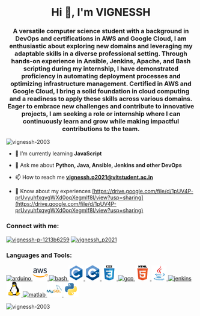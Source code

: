 <h1 align="center">Hi 👋, I'm VIGNESSH</h1>
<h3 align="center">A versatile computer science student with a background in DevOps and certifications in AWS and Google Cloud, I am enthusiastic about exploring new domains and leveraging my adaptable skills in a diverse professional setting. Through hands-on experience in Ansible, Jenkins, Apache, and Bash scripting during my internship, I have demonstrated proficiency in automating deployment processes and optimizing infrastructure management. Certified in AWS and Google Cloud, I bring a solid foundation in cloud computing and a readiness to apply these skills across various domains. Eager to embrace new challenges and contribute to innovative projects, I am seeking a role or internship where I can continuously learn and grow while making impactful contributions to the team.</h3>

<p align="left"> <img src="https://komarev.com/ghpvc/?username=vignessh-2003&label=Profile%20views&color=0e75b6&style=flat" alt="vignessh-2003" /> </p>

- 🌱 I’m currently learning **JavaScript**

- 💬 Ask me about **Python, Java, Ansible, Jenkins and other DevOps**

- 📫 How to reach me **vignessh.p2021@vitstudent.ac.in**
- 📄 Know about my experiences [https://drive.google.com/file/d/1pUV4P-prUvyuhfxqvgWXd0oqXegmlf8I/view?usp=sharing](https://drive.google.com/file/d/1pUV4P-prUvyuhfxqvgWXd0oqXegmlf8I/view?usp=sharing)

<h3 align="left">Connect with me:</h3>
<p align="left">
<a href="https://linkedin.com/in/vignessh-p-1213b6259" target="blank"><img align="center" src="https://raw.githubusercontent.com/rahuldkjain/github-profile-readme-generator/master/src/images/icons/Social/linked-in-alt.svg" alt="vignessh-p-1213b6259" height="30" width="40" /></a>
<a href="https://www.hackerrank.com/vignessh_p2021" target="blank"><img align="center" src="https://raw.githubusercontent.com/rahuldkjain/github-profile-readme-generator/master/src/images/icons/Social/hackerrank.svg" alt="vignessh_p2021" height="30" width="40" /></a>
</p>

<h3 align="left">Languages and Tools:</h3>
<p align="left"> <a href="https://www.arduino.cc/" target="_blank" rel="noreferrer"> <img src="https://cdn.worldvectorlogo.com/logos/arduino-1.svg" alt="arduino" width="40" height="40"/> </a> <a href="https://aws.amazon.com" target="_blank" rel="noreferrer"> <img src="https://raw.githubusercontent.com/devicons/devicon/master/icons/amazonwebservices/amazonwebservices-original-wordmark.svg" alt="aws" width="40" height="40"/> </a> <a href="https://www.gnu.org/software/bash/" target="_blank" rel="noreferrer"> <img src="https://www.vectorlogo.zone/logos/gnu_bash/gnu_bash-icon.svg" alt="bash" width="40" height="40"/> </a> <a href="https://www.cprogramming.com/" target="_blank" rel="noreferrer"> <img src="https://raw.githubusercontent.com/devicons/devicon/master/icons/c/c-original.svg" alt="c" width="40" height="40"/> </a> <a href="https://www.w3schools.com/cpp/" target="_blank" rel="noreferrer"> <img src="https://raw.githubusercontent.com/devicons/devicon/master/icons/cplusplus/cplusplus-original.svg" alt="cplusplus" width="40" height="40"/> </a> <a href="https://www.w3schools.com/css/" target="_blank" rel="noreferrer"> <img src="https://raw.githubusercontent.com/devicons/devicon/master/icons/css3/css3-original-wordmark.svg" alt="css3" width="40" height="40"/> </a> <a href="https://cloud.google.com" target="_blank" rel="noreferrer"> <img src="https://www.vectorlogo.zone/logos/google_cloud/google_cloud-icon.svg" alt="gcp" width="40" height="40"/> </a> <a href="https://www.w3.org/html/" target="_blank" rel="noreferrer"> <img src="https://raw.githubusercontent.com/devicons/devicon/master/icons/html5/html5-original-wordmark.svg" alt="html5" width="40" height="40"/> </a> <a href="https://www.java.com" target="_blank" rel="noreferrer"> <img src="https://raw.githubusercontent.com/devicons/devicon/master/icons/java/java-original.svg" alt="java" width="40" height="40"/> </a> <a href="https://www.jenkins.io" target="_blank" rel="noreferrer"> <img src="https://www.vectorlogo.zone/logos/jenkins/jenkins-icon.svg" alt="jenkins" width="40" height="40"/> </a> <a href="https://www.linux.org/" target="_blank" rel="noreferrer"> <img src="https://raw.githubusercontent.com/devicons/devicon/master/icons/linux/linux-original.svg" alt="linux" width="40" height="40"/> </a> <a href="https://www.mathworks.com/" target="_blank" rel="noreferrer"> <img src="https://upload.wikimedia.org/wikipedia/commons/2/21/Matlab_Logo.png" alt="matlab" width="40" height="40"/> </a> <a href="https://www.mysql.com/" target="_blank" rel="noreferrer"> <img src="https://raw.githubusercontent.com/devicons/devicon/master/icons/mysql/mysql-original-wordmark.svg" alt="mysql" width="40" height="40"/> </a> <a href="https://www.python.org" target="_blank" rel="noreferrer"> <img src="https://raw.githubusercontent.com/devicons/devicon/master/icons/python/python-original.svg" alt="python" width="40" height="40"/> </a> </p>

<p><img align="center" src="https://github-readme-stats.vercel.app/api/top-langs?username=vignessh-2003&show_icons=true&locale=en&layout=compact" alt="vignessh-2003" /></p>
